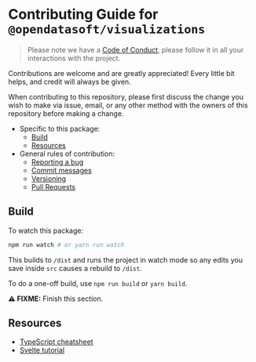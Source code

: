 # Contributing Guide for `@opendatasoft/visualizations`

> Please note we have a [Code of Conduct](../../CODE_OF_CONDUCT.md), please follow it in all your interactions with the project.

Contributions are welcome and are greatly appreciated! Every little bit helps, and credit will always be given.

When contributing to this repository, please first discuss the change you wish to make via issue, email, or any other method with the owners of this repository before making a change.

-   Specific to this package:
    -   [Build](#build)
    -   [Resources](#resources)
-   General rules of contribution:
    -   [Reporting a bug](../../CONTRIBUTING.md#reporting-a-bug)
    -   [Commit messages](../../CONTRIBUTING.md#commit-messages)
    -   [Versioning](../../CONTRIBUTING.md#versioning)
    -   [Pull Requests](../../CONTRIBUTING.md#pull-requests)

## Build

To watch this package:

```bash
npm run watch # or yarn run watch
```

This builds to `/dist` and runs the project in watch mode so any edits you save inside `src` causes a rebuild to `/dist`.

To do a one-off build, use `npm run build` or `yarn build`.

**⚠️ FIXME:** Finish this section.

## Resources

-   [TypeScript cheatsheet](https://devhints.io/typescript)
-   [Svelte tutorial](https://svelte.dev/tutorial/basics)
